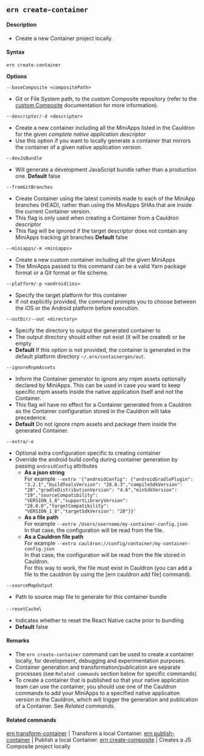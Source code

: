## `ern create-container`

#### Description

- Create a new Container project locally.

#### Syntax

`ern create-container`

**Options**

`--baseComposite <compositePath>`

- Git or File System path, to the custom Composite repository (refer to the [custom Composite] documentation for more information).

`--descriptor/-d <descriptor>`

- Create a new container including all the MiniApps listed in the Cauldron for the given _complete native application descriptor_
- Use this option if you want to locally generate a container that mirrors the container of a given native application version.

`--devJsBundle`

- Will generate a development JavaScript bundle rather than a production one.
  **Default** false

`--fromGitBranches`

- Create Container using the latest commits made to each of the MiniApp branches (HEAD), rather than using the MiniApps SHAs that are inside the current Container version.
- This flag is only used when creating a Container from a Cauldron descriptor
- This flag will be ignored if the target descriptor does not contain any MiniApps tracking git branches
  **Default** false

`--miniapps/-m <miniapps>`

- Create a new custom container including all the given MiniApps
- The MiniApps passed to this command can be a valid Yarn package format or a Git format or file scheme.

`--platform/-p <android|ios>`

- Specify the target platform for this container
- If not explicitly provided, the command prompts you to choose between the iOS or the Android platform before execution.

`--outDir/--out <directory>`

- Specify the directory to output the generated container to
- The output directory should either not exist (it will be created) or be empty
- **Default** If this option is not provided, the container is generated in the default platform directory `~/.ern/containergen/out`.

`--ignoreRnpmAssets`

- Inform the Container generator to ignore any rnpm assets optionally declared by MiniApps. This can be used in case you want to keep specific rnpm assets inside the native application itself and not the Container.
- This flag wil have no effect for a Container generated from a Cauldron as the Container configuration stored in the Cauldron will take precedence.
- **Default** Do not ignore rnpm assets and package them inside the generated Container.

`--extra/-e`

- Optional extra configuration specific to creating container
- Override the android build config during container generation by passing `androidConfig` attributes
  - **As a json string**  
    For example `--extra '{"androidConfig": {"androidGradlePlugin": "3.2.1","buildToolsVersion": "28.0.3","compileSdkVersion": "28","gradleDistributionVersion": "4.6","minSdkVersion": "19","sourceCompatibility": "VERSION_1_8","supportLibraryVersion": "28.0.0","targetCompatibility": "VERSION_1_8","targetSdkVersion": "28"}}'`
  - **As a file path**  
    For example `--extra /Users/username/my-container-config.json`  
    In that case, the configuration will be read from the file.
  - **As a Cauldron file path**  
    For example `--extra cauldron://config/container/my-container-config.json`  
    In that case, the configuration will be read from the file stored in Cauldron.  
    For this way to work, the file must exist in Cauldron (you can add a file to the cauldron by using the [ern cauldron add file] command).

`--sourceMapOutput`

- Path to source map file to generate for this container bundle

`--resetCache`\

- Indicates whether to reset the React Native cache prior to bundling
- **Default** false

#### Remarks

- The `ern create-container` command can be used to create a container locally, for development, debugging and experimentation purposes.
- Container generation and transformation/publication are separate processes (see `Related commands` section below for specific commands)
- To create a container that is published so that your native application team can use the container, you should use one of the Cauldron commands to add your MiniApps to a specified native application version in the Cauldron, which will trigger the generation and publication of a Container. See _Related commands_.

#### Related commands

[ern transform-container] | Transform a local Container.
[ern publish-container] | Publish a local Container.
[ern create-composite] | Creates a JS Composite project locally

[ern transform-container]: ./transform-container.md
[ern publish-container]: ./publish-container.md
[ern create-composite]: ./create-composite.md
[custom composite]: ./platform-parts/composite/index.md
